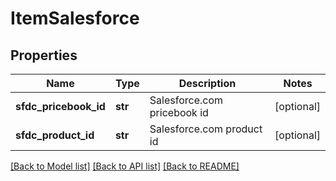 # ItemSalesforce

## Properties
Name | Type | Description | Notes
------------ | ------------- | ------------- | -------------
**sfdc_pricebook_id** | **str** | Salesforce.com pricebook id | [optional] 
**sfdc_product_id** | **str** | Salesforce.com product id | [optional] 

[[Back to Model list]](../README.md#documentation-for-models) [[Back to API list]](../README.md#documentation-for-api-endpoints) [[Back to README]](../README.md)


